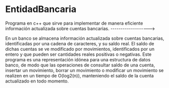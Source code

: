 # EntidadBancaria
Programa en c++ que sirve para implementar de manera eficiente información actualizada sobre cuentas bancarias.
------------------->

En un banco se almacena información actualizada sobre cuentas bancarias, identificadas por una cadena de caracteres, y su saldo real. El saldo de dichas cuentas se ve modificado por movimientos, identificados por un entero y que pueden ser cantidades reales positivas o negativas.
Este programa es una representación idónea para una estructura de datos banco, de modo que las operaciones de consultar saldo de una cuenta, insertar un movimiento, borrar un movimiento o modificar un movimiento se realizen en un tiempo de O(log2(n)), manteniendo el saldo de la cuenta actualizado en todo momento.



